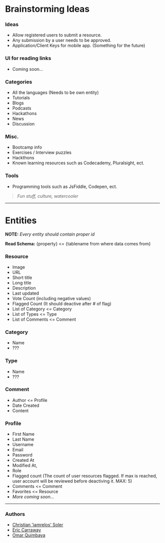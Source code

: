 # Brainstorming Ideas

### Ideas
- Allow registered users to submit a resource.
- Any submission by a user needs to be approved.
- Application/Client Keys for mobile app. (Something for the future) 

### UI for reading links
- Coming soon...
 
### Categories
- All the languages (Needs to be own entity)
- Tutorials
- Blogs
- Podcasts
- Hackathons
- News
- Discussion

### Misc.
- Bootcamp info
- Exercises / Interview puzzles
- Hackthons
- Known learning resources such as Codecademy, Pluralsight, ect.

### Tools
- Programming tools such as JsFiddle, Codepen, ect.
 
> *Fun stuff, culture, watercooler*

-------

# Entities
**NOTE:** *Every entity should contain proper id*

**Read Schema:** {property} <= {tablename from where data comes from}

### Resource
- Image
- URL
- Short title
- Long title
- Description
- Last updated
- Vote Count (including negative values)
- Flagged Count (It should deactive after # of flag)
- List of Category      <= Category
- List of Types         <= Type
- List of Comments      <= Comment

### Category
- Name
- ???

### Type
- Name
- ???
   
### Comment
- Author <= Profile
- Date Created
- Content

### Profile
- First Name
- Last Name
- Username
- Email
- Password
- Created At
- Modified At,
- Role
- Flagged count (The count of user resources flagged. If max is reached, user account will be reviewed before deactiving it. MAX: 5)
- Comments              <= Comment
- Favorites             <= Resource
- *More coming soon...*

-------

### Authors
- [Christian 'iamrelos' Soler](https://github.com/iamrelos)
- [Eric Carraway](https://github.com/ericcarraway)
- [Omar Quimbaya](https://github.com/WritingPanda)